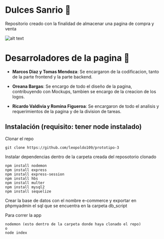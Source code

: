# Dulces Sanrio 🧁

Repositorio creado con la finalidad de almacenar una pagina de compra y venta

![alt text](https://media.discordapp.net/attachments/1009192826128576522/1013107875670917160/logo.png?width=442&height=457)

# Desarroladores de la pagina 🍔

 * **Marcos Diaz y Tomas Mendoza**: Se encargaron de la codificacion, tanto de la parte frontend y la parte backend.
  
 * **Oreana Bargas**: Se encargo de todo el diseño de la pagina, contribuyendo con Mockups, tambien se encargo de la creacion de los logos.
  
 * **Ricardo Valdivia y Romina Figueroa**: Se encargaron de todo el analisis y requerimientos de la pagina y de la division de tareas.

## Instalación (requisito: tener node instalado)

Clonar el repo

```
git clone https://github.com/leopoldo109/prototipo-3
```

Instalar dependencias dentro de la carpeta creada del reposotorio clonado

```
npm install nodemon
npm install express
npm install express-session
npm install hbs
npm install multer
npm install mysql2
npm install sequelize

```

Crear la base de datos con el nombre e-commerce y exportar en phpmyadmin el sql que se encuentra en la carpeta db_script

Para correr la app 

```
nodemon (esto dentro de la carpeta donde haya clonado el repo)
o 
node index
```
